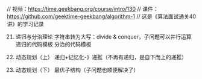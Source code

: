 // 视频：https://time.geekbang.org/course/intro/130
// 课件：https://github.com/geektime-geekbang/algorithm-1
// 这是《算法面试通关40讲》的学习记录

21. 递归与分治理论
    字符串转为大写：divide & conquer，子问题可以并行运算
    递归的代码模板
    分治的代码模板




43. 动态规划（上）
    递归+记忆化-》递推（不再有递归，是自下而上的递推）

44. 动态规划（下）
    最优子结构（子问题也顺便解决了）